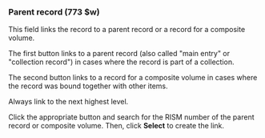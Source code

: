 ### Parent record (773 $w) 

This field links the record to a parent record or a record for a composite volume.

The first button links to a parent record (also called "main entry" or "collection record") in cases where the record is part of a collection.

The second button links to a record for a composite volume in cases where the record was bound together with other items.

Always link to the next highest level.   
  
Click the appropriate button and search for the RISM number of the parent record or composite volume. Then, click **Select** to create the link.